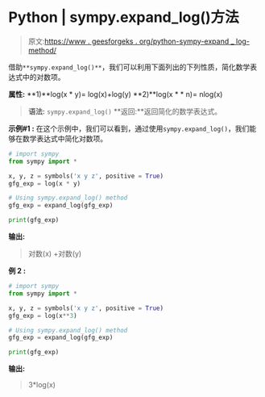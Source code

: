 # Python | sympy.expand_log()方法

> 原文:[https://www . geesforgeks . org/python-sympy-expand _ log-method/](https://www.geeksforgeeks.org/python-sympy-expand_log-method/)

借助`**sympy.expand_log()**`，我们可以利用下面列出的下列性质，简化数学表达式中的对数项。

**属性:**
**1)**log(x * y)= log(x)+log(y)
**2)**log(x * * n)= nlog(x)

> **语法:** `sympy.expand_log()`
> **返回:**返回简化的数学表达式。

**示例#1 :**
在这个示例中，我们可以看到，通过使用`sympy.expand_log()`，我们能够在数学表达式中简化对数项。

```py
# import sympy
from sympy import * 

x, y, z = symbols('x y z', positive = True)
gfg_exp = log(x * y)

# Using sympy.expand_log() method
gfg_exp = expand_log(gfg_exp)

print(gfg_exp)
```

**输出:**

> 对数(x) +对数(y)

**例 2 :**

```py
# import sympy
from sympy import * 

x, y, z = symbols('x y z', positive = True)
gfg_exp = log(x**3)

# Using sympy.expand_log() method
gfg_exp = expand_log(gfg_exp)

print(gfg_exp)
```

**输出:**

> 3*log(x)